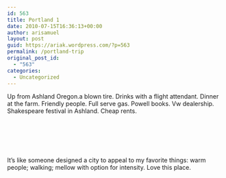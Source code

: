 ```yaml
---
id: 563
title: Portland 1
date: 2010-07-15T16:36:13+00:00
author: arisamuel
layout: post
guid: https://ariak.wordpress.com/?p=563
permalink: /portland-trip
original_post_id:
  - "563"
categories:
  - Uncategorized
---
```

Up from Ashland Oregon.a blown tire. Drinks with a flight attendant. Dinner at the farm. Friendly people. Full serve gas. Powell books. Vw dealership. Shakespeare festival in Ashland. Cheap rents.

[<img class="alignnone size-full" src="https://i0.wp.com/www.diffusionreactor.com/wp-content/uploads/2010/07/p_1600_1200_a95a0e58-d467-4d84-8a46-d9d01a85154e.jpeg?w=840" alt="" data-recalc-dims="1" />](https://i0.wp.com/www.diffusionreactor.com/wp-content/uploads/2010/07/p_1600_1200_a95a0e58-d467-4d84-8a46-d9d01a85154e.jpeg)

[<img class="alignnone size-full" src="https://i0.wp.com/www.diffusionreactor.com/wp-content/uploads/2010/07/p_1600_1200_5eecddbf-5454-42f0-a999-1521dd8b592a.jpeg?w=840" alt="" data-recalc-dims="1" />](https://i0.wp.com/www.diffusionreactor.com/wp-content/uploads/2010/07/p_1600_1200_5eecddbf-5454-42f0-a999-1521dd8b592a.jpeg)

[<img class="alignnone size-full" src="https://i2.wp.com/www.diffusionreactor.com/wp-content/uploads/2010/07/p_1600_1200_59244613-153f-4bef-b798-daa8bf2fa3e6.jpeg?w=840" alt="" data-recalc-dims="1" />](https://i2.wp.com/www.diffusionreactor.com/wp-content/uploads/2010/07/p_1600_1200_59244613-153f-4bef-b798-daa8bf2fa3e6.jpeg)

[<img class="alignnone size-full" src="https://i1.wp.com/www.diffusionreactor.com/wp-content/uploads/2010/07/p_1600_1200_af4133a8-91a3-4313-aec6-4a13d40b05ec.jpeg?w=840" alt="" data-recalc-dims="1" />](https://i1.wp.com/www.diffusionreactor.com/wp-content/uploads/2010/07/p_1600_1200_af4133a8-91a3-4313-aec6-4a13d40b05ec.jpeg)

[<img class="alignnone size-full" src="https://i2.wp.com/www.diffusionreactor.com/wp-content/uploads/2010/07/p_1600_1200_64917bb4-bc33-4659-8cca-a4c583f9ec3f.jpeg?w=840" alt="" data-recalc-dims="1" />](https://i2.wp.com/www.diffusionreactor.com/wp-content/uploads/2010/07/p_1600_1200_64917bb4-bc33-4659-8cca-a4c583f9ec3f.jpeg)

[<img class="alignnone size-full" src="https://i1.wp.com/www.diffusionreactor.com/wp-content/uploads/2010/07/p_1600_1200_a0a1e296-ea67-498f-afe6-1ddfc20f8281.jpeg?w=840" alt="" data-recalc-dims="1" />](https://i1.wp.com/www.diffusionreactor.com/wp-content/uploads/2010/07/p_1600_1200_a0a1e296-ea67-498f-afe6-1ddfc20f8281.jpeg)

It&#8217;s like someone designed a city to appeal to my favorite things: warm people; walking; mellow with option for intensity. Love this place.